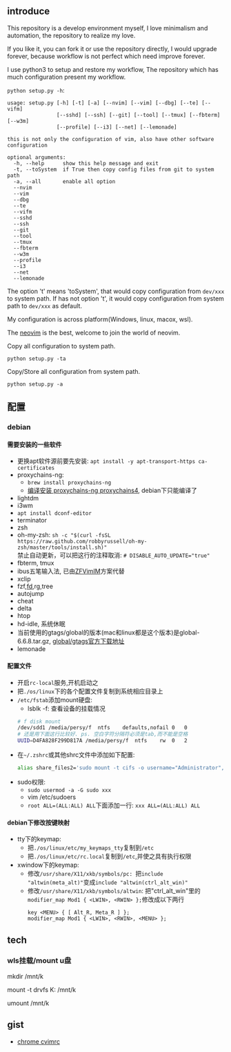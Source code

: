 
## introduce

This repository is a develop environment myself, I love minimalism and automation, the repository to realize my love.

If you like it, you can fork it or use the repository directly, I would upgrade forever, because workflow is not perfect which need improve forever.

I use python3 to setup and restore my workflow, The repository which has much configuration present my workflow.

`python setup.py -h`:
```
usage: setup.py [-h] [-t] [-a] [--nvim] [--vim] [--dbg] [--te] [--vifm]
                [--sshd] [--ssh] [--git] [--tool] [--tmux] [--fbterm] [--w3m]
                [--profile] [--i3] [--net] [--lemonade]

this is not only the configuration of vim, also have other software
configuration

optional arguments:
  -h, --help      show this help message and exit
  -t, --toSystem  if True then copy config files from git to system path
  -a, --all       enable all option
  --nvim
  --vim
  --dbg
  --te
  --vifm
  --sshd
  --ssh
  --git
  --tool
  --tmux
  --fbterm
  --w3m
  --profile
  --i3
  --net
  --lemonade
```
The option 't' means 'toSystem', that would copy configuration from `dev/xxx` to system path. If has not option 't', it would copy configuration from system path to `dev/xxx` as default.

My configuration is across platform(Windows, linux, macox, wsl).

The [neovim](https://github.com/neovim/neovim) is the best, welcome to join the world of neovim.

Copy all configuration to system path.
```shell
python setup.py -ta
```

Copy/Store all configuration from system path.
```shell
python setup.py -a
```

## 配置

### debian

#### 需要安装的一些软件

- 更换apt软件源前要先安装: `apt install -y apt-transport-https ca-certificates`
- proxychains-ng:
  - `brew install proxychains-ng`
  - [编译安装 proxychains-ng proxychains4](https://www.cnblogs.com/xuyaowen/p/proxychians4.html), debian下只能编译了
- lightdm
- i3wm
- `apt install dconf-editor`
- terminator
- zsh
- oh-my-zsh: `sh -c "$(curl -fsSL https://raw.github.com/robbyrussell/oh-my-zsh/master/tools/install.sh)"`  
  禁止自动更新，可以把这行的注释取消: `# DISABLE_AUTO_UPDATE="true"`
- fbterm, tmux
- ibus五笔输入法, 已由[ZFVimIM](https://github.com/ZSaberLv0/ZFVimIM)方案代替
- xclip
- fzf,[fd](https://github.com/sharkdp/fd),rg,tree
- autojump
- cheat
- delta
- htop
- hd-idle, 系统休眠
- 当前使用的gtags/global的版本(mac和linux都是这个版本)是global-6.6.8.tar.gz, [global/gtags官方下载地址](https://ftp.gnu.org/pub/gnu/global/)
- lemonade

#### 配置文件

- 开启`rc-local`服务,开机启动之
- 把`./os/linux`下的各个配置文件复制到系统相应目录上
- `/etc/fstab`添加mount硬盘:
  - lsblk -f: 查看设备的挂载情况
  ```sh
  # f disk mount
  /dev/sdd1	/media/persy/f	ntfs	defaults,nofail	0	0
  # 还是用下面这行比较好. ps. 空白字符分隔符必须是tab,而不能是空格
  UUID=D4FA828F299D817A	/media/persy/f	ntfs	rw	0	2
  ```
- 在`~/.zshrc`或其他shrc文件中添加如下配置:
  ```sh
  alias share_files2='sudo mount -t cifs -o username="Administrator",password="xxxxx" //192.168.0.2/share_files /media/xxx/share_files2'
  ```
- sudo权限:
  - `sudo usermod -a -G sudo xxx`
  - vim /etc/sudoers
  - `root ALL=(ALL:ALL) ALL`下面添加一行: `xxx ALL=(ALL:ALL) ALL`

#### debian下修改按键映射

- tty下的keymap:
  - 把`./os/linux/etc/my_keymaps_tty`复制到`/etc`
  - 把`./os/linux/etc/rc.local`复制到`/etc`,并使之具有执行权限
- xwindow下的keymap: 
  - 修改`/usr/share/X11/xkb/symbols/pc: `把`include "altwin(meta_alt)"`变成`include "altwin(ctrl_alt_win)"`
  - 修改`/usr/share/X11/xkb/symbols/altwin`: 把"ctrl_alt_win"里的`modifier_map Mod1 { <LWIN>, <RWIN> };`修改成以下两行
    ```
    key <MENU> { [ Alt_R, Meta_R ] };
    modifier_map Mod1 { <LWIN>, <RWIN>, <MENU> };
    ```

## tech

### wls挂载/mount u盘

mkdir /mnt/k

mount -t drvfs K: /mnt/k

umount /mnt/k

## gist

- [chrome cvimrc](https://gist.github.com/persytry/624425819f11e9f937328c19396966d9)
